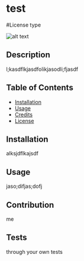 
# test
#License type

![alt text](assets/images/pro.png)
        
## Description
l;kasdflkjasdfolikjasodli;fjasdf

## Table of Contents
* [Installation](#installation)
* [Usage](#usage)
* [Credits](#credits)
* [License](#license)
    
## Installation
alksjdflkajsdf
## Usage
jaso;difjas;dofj
## Contribution
me
## Tests
through your own tests
    